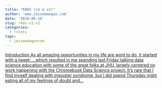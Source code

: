 ```yaml
---
title: "R4DS (v1 & v2)"
author: 'www.jessemaegan.com'
date: '2018-09-16'
slug: r4ds-v1-v2
categories:
  - rstats
tags:
  - jessemaegancom
---
```


[Introduction As all amazing opportunities in my life are wont to do, it started with a tweet: …which resulted in me spending last Friday talking data science education with some of the great folks at JHU, largely centered on work happening with the Chromebook Data Science project. It’s rare that I find myself dealing with imposter syndrome, but I did spend Thursday night eating all of my feelings of doubt and...<click to read more>](https://www.jessemaegan.com/post/r4ds-v1-v2-a-retrospective/)


